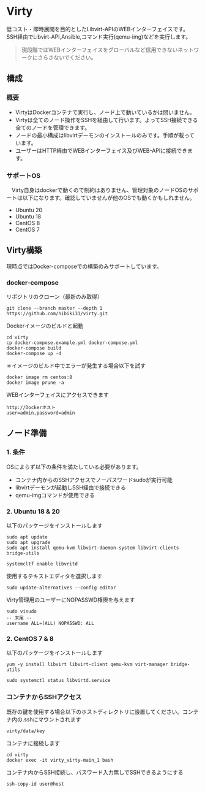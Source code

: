 # Virty

低コスト・即時展開を目的としたLibvirt-APIのWEBインターフェイスです。SSH経由でLibvirt-API,Ansible,コマンド実行(qemu-img)などを実行します。

> 現段階ではWEBインターフェイスをグローバルなど信用できないネットワークにさらさないでください。



## 構成

### 概要

- VirtyはDockerコンテナで実行し、ノード上で動いているかは問いません。
- Virtyは全てのノード操作をSSHを経由して行います。よってSSH接続できる全てのノードを管理できます。
- ノードの最小構成はlibvirtデーモンのインストールのみです。手順が載っています。
- ユーザーはHTTP経由でWEBインターフェイス及びWEB-APIに接続できます。



### サポートOS

　Virty自身はdockerで動くので制約はありません、管理対象のノードOSのサポートは以下になります。確認していませんが他のOSでも動くかもしれません。

- Ubuntu 20
- Ubuntu 18
- CentOS 8
- CentOS 7



## Virty構築

現時点ではDocker-composeでの構築のみサポートしています。

### docker-compose

リポジトリのクローン（最新のみ取得）

```
git clone --branch master --depth 1 https://github.com/hibiki31/virty.git
```

Dockerイメージのビルドと起動

```
cd virty
cp docker-compose.example.yml docker-compose.yml
docker-compose build
docker-compose up -d
```

＊イメージのビルド中でエラーが発生する場合以下を試す

```
docker image rm centos:8 
docker image prune -a
```

WEBインターフェイスにアクセスできます

```
http://Dockerホスト
user=admin,password=admin
```



## ノード準備

### 1. 条件

OSによらず以下の条件を満たしている必要があります。

- コンテナ内からのSSHアクセスでノーパスワードsudoが実行可能
- libvirtデーモンが起動しSSH経由で接続できる
- qemu-imgコマンドが使用できる



### 2. Ubuntu 18 & 20

以下のパッケージをインストールします

```
sudo apt update
sudo apt upgrade
sudo apt install qemu-kvm libvirt-daemon-system libvirt-clients bridge-utils
```

```
systemcltf enable libvritd
```

使用するテキストエディタを選択します

```
sudo update-alternatives --config editor
```

Virty管理用のユーザーにNOPASSWD権限を与えます

```
sudo visudo
-- 末尾 --
username ALL=(ALL) NOPASSWD: ALL
```



### 2. CentOS 7 & 8

以下のパッケージをインストールします

```
yum -y install libvirt libvirt-client qemu-kvm virt-manager bridge-utils
```

```
sudo systemctl status libvirtd.service
```



### コンテナからSSHアクセス

既存の鍵を使用する場合以下のホストディレクトリに設置してください。コンテナ内の.sshにマウントされます

```
virty/data/key
```

コンテナに接続します

```
cd virty
docker exec -it virty_virty-main_1 bash
```

コンテナ内からSSH接続し、パスワード入力無しでSSHできるようにする

```
ssh-copy-id user@host
```

